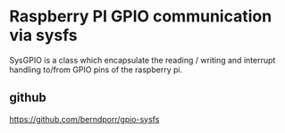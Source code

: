 # Raspberry PI GPIO communication via sysfs

SysGPIO is a class which encapsulate the
reading / writing and interrupt handling to/from GPIO pins
of the raspberry pi.

## github

https://github.com/berndporr/gpio-sysfs

